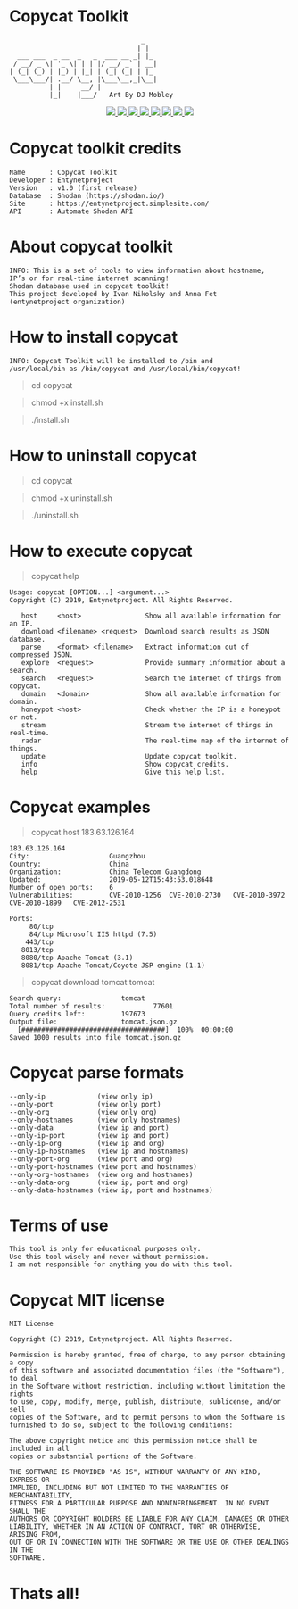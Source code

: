 # Copycat Toolkit
                                     _   
                                    | |  
      ___ ___  _ __  _   _  ___ __ _| |_ 
     / __/ _ \| '_ \| | | |/ __/ _` | __|
    | (_| (_) | |_) | |_| | (_| (_| | |_ 
     \___\___/| .__/ \__, |\___\__,_|\__|
              | |     __/ |              
              |_|    |___/   Art By DJ Mobley           

<p align="center">
  <a href="http://entynetproject.simplesite.com/">
    <img src="https://img.shields.io/badge/entynetproject-Ivan%20Nikolsky-blue.svg">
  </a>
  <a href="http://entynetproject.simplesite.com/">
      <img src="https://img.shields.io/badge/entynetproject-Anna%20Fet-red.svg">
  </a> 
  <a href="https://github.com/entynetproject/copycat/releases">
    <img src="https://img.shields.io/github/release/entynetproject/copycat.svg">
  </a>
  <a href="https://ru.m.wikipedia.org/wiki/Python">
    <img src="https://img.shields.io/badge/language-python-blue.svg">
 </a>
  <a href="https://shodan.io/">
      <img src="https://img.shields.io/badge/database-shodan-red.svg?maxAge=2592000">
 </a>
  <a href="https://github.com/entynetproject/copycat/issues?q=is%3Aissue+is%3Aclosed">
      <img src="https://img.shields.io/github/issues/entynetproject/copycat.svg">
  </a>
  <a href="https://github.com/entynetproject/copycat/wiki">
      <img src="https://img.shields.io/badge/wiki%20-copycat-lightgrey.svg">
 </a>
  <a href="https://mobile.twitter.com/copycat_toolkit">
    <img src="https://img.shields.io/badge/twitter-copycat-blue.svg">
 </a>
</p>

# Copycat toolkit credits
   
    Name      : Copycat Toolkit 
    Developer : Entynetproject
    Version   : v1.0 (first release)
    Database  : Shodan (https://shodan.io/)
    Site      : https://entynetproject.simplesite.com/
    API       : Automate Shodan API

# About copycat toolkit

    INFO: This is a set of tools to view information about hostname, 
    IP’s or for real-time internet scanning! 
    Shodan database used in copycat toolkit! 
    This project developed by Ivan Nikolsky and Anna Fet 
    (entynetproject organization)
    
# How to install copycat

    INFO: Copycat Toolkit will be installed to /bin and
    /usr/local/bin as /bin/copycat and /usr/local/bin/copycat!
    
> cd copycat

> chmod +x install.sh

> ./install.sh

# How to uninstall copycat

> cd copycat

> chmod +x uninstall.sh

> ./uninstall.sh

# How to execute copycat

> copycat help

    Usage: copycat [OPTION...] <argument...>
    Copyright (C) 2019, Entynetproject. All Rights Reserved.
 
       host     <host>                Show all available information for an IP.
       download <filename> <request>  Download search results as JSON database.
       parse    <format> <filename>   Extract information out of compressed JSON.
       explore  <request>             Provide summary information about a search.                 
       search   <request>             Search the internet of things from copycat.
       domain   <domain>              Show all available information for domain.
       honeypot <host>                Check whether the IP is a honeypot or not.
       stream                         Stream the internet of things in real-time.
       radar                          The real-time map of the internet of things.
       update                         Update copycat toolkit.
       info                           Show copycat credits.
       help                           Give this help list.
       
 # Copycat examples
 
> copycat host 183.63.126.164
 
    183.63.126.164
    City:                    Guangzhou
    Country:                 China
    Organization:            China Telecom Guangdong
    Updated:                 2019-05-12T15:43:53.018648
    Number of open ports:    6
    Vulnerabilities:         CVE-2010-1256	CVE-2010-2730	CVE-2010-3972	CVE-2010-1899	CVE-2012-2531	

    Ports:
         80/tcp  
         84/tcp Microsoft IIS httpd (7.5)
        443/tcp  
       8013/tcp  
       8080/tcp Apache Tomcat (3.1)
       8081/tcp Apache Tomcat/Coyote JSP engine (1.1)
       
> copycat download tomcat tomcat

    Search query:			    tomcat
    Total number of results:            77601
    Query credits left:		    197673
    Output file:			    tomcat.json.gz
      [####################################]  100%  00:00:00
    Saved 1000 results into file tomcat.json.gz
    
# Copycat parse formats

    --only-ip             (view only ip)       
    --only-port           (view only port)
    --only-org            (view only org)
    --only-hostnames      (view only hostnames)
    --only-data           (view ip and port)
    --only-ip-port        (view ip and port)
    --only-ip-org         (view ip and org)
    --only-ip-hostnames   (view ip and hostnames)
    --only-port-org       (view port and org)
    --only-port-hostnames (view port and hostnames)
    --only-org-hostnames  (view org and hostnames)
    --only-data-org       (view ip, port and org)
    --only-data-hostnames (view ip, port and hostnames)

# Terms of use

    This tool is only for educational purposes only.
    Use this tool wisely and never without permission.
    I am not responsible for anything you do with this tool.

# Copycat MIT license

    MIT License

    Copyright (C) 2019, Entynetproject. All Rights Reserved.

    Permission is hereby granted, free of charge, to any person obtaining a copy
    of this software and associated documentation files (the "Software"), to deal
    in the Software without restriction, including without limitation the rights
    to use, copy, modify, merge, publish, distribute, sublicense, and/or sell
    copies of the Software, and to permit persons to whom the Software is
    furnished to do so, subject to the following conditions:

    The above copyright notice and this permission notice shall be included in all
    copies or substantial portions of the Software.

    THE SOFTWARE IS PROVIDED "AS IS", WITHOUT WARRANTY OF ANY KIND, EXPRESS OR
    IMPLIED, INCLUDING BUT NOT LIMITED TO THE WARRANTIES OF MERCHANTABILITY,
    FITNESS FOR A PARTICULAR PURPOSE AND NONINFRINGEMENT. IN NO EVENT SHALL THE
    AUTHORS OR COPYRIGHT HOLDERS BE LIABLE FOR ANY CLAIM, DAMAGES OR OTHER
    LIABILITY, WHETHER IN AN ACTION OF CONTRACT, TORT OR OTHERWISE, ARISING FROM,
    OUT OF OR IN CONNECTION WITH THE SOFTWARE OR THE USE OR OTHER DEALINGS IN THE
    SOFTWARE.

# Thats all!
 
